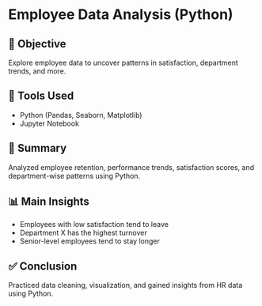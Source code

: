 # Employee Data Analysis (Python)

## 🎯 Objective
Explore employee data to uncover patterns in satisfaction, department trends, and more.

## 📂 Tools Used
- Python (Pandas, Seaborn, Matplotlib)
- Jupyter Notebook

## 📝 Summary
Analyzed employee retention, performance trends, satisfaction scores, and department-wise patterns using Python.

## 📊 Main Insights
- Employees with low satisfaction tend to leave
- Department X has the highest turnover
- Senior-level employees tend to stay longer

## ✅ Conclusion
Practiced data cleaning, visualization, and gained insights from HR data using Python.
